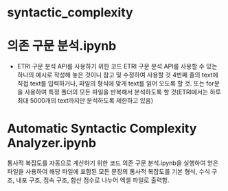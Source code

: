 # syntactic_complexity

# 의존 구문 분석.ipynb
- ETRI 구문 분석 API를 사용하기 위한 코드
ETRI 구문 분석 API를 사용할 수 있는 하나의 예시로 작성해 놓은 것이니 참고 및 수정하여 사용할 것
4번째 줄의 text에 직접 text를 입력하거나, 파일의 형식에 맞게 text를 읽어 오도록 할 것.
또는 for문을 사용하여 특정 폴더의 모든 파일을 반복해서 분석하도록 할 것(ETRI에서는 하루 최대 5000개의 text까지만 분석하도록 제한하고 있음)


# Automatic Syntactic Complexity Analyzer.ipynb
통사적 복잡도를 자동으로 계산하기 위한 코드
의존 구문 분석.ipynb을 실행하여 얻은 파일을 사용하여 해당 파일에 포함된 모든 문장의 통사적 복잡도를 기본 형식, 수식 구조, 내포 구조, 접속 구조, 합산 점수로 나누어 엑셀 파일로 출력함.
